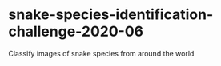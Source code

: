 # snake-species-identification-challenge-2020-06
Classify images of snake species from around the world
